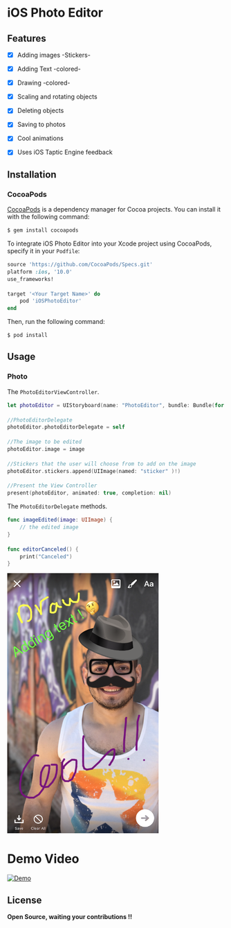 # iOS Photo Editor

## Features
- [x] Adding images -Stickers-
- [x] Adding Text -colored- 
- [x] Drawing -colored-
- [x] Scaling and rotating objects 
- [x] Deleting objects 
- [x] Saving to photos 
- [x] Cool animations 
- [x] Uses iOS Taptic Engine feedback 


## Installation

### CocoaPods

[CocoaPods](http://cocoapods.org) is a dependency manager for Cocoa projects. You can install it with the following command:

```bash
$ gem install cocoapods
```
To integrate iOS Photo Editor into your Xcode project using CocoaPods, specify it in your `Podfile`:
```ruby
source 'https://github.com/CocoaPods/Specs.git'
platform :ios, '10.0'
use_frameworks!

target '<Your Target Name>' do
    pod 'iOSPhotoEditor'
end
```

Then, run the following command:

```bash
$ pod install
```

## Usage

### Photo

The `PhotoEditorViewController`.

```swift
let photoEditor = UIStoryboard(name: "PhotoEditor", bundle: Bundle(for: PhotoEditorViewController.self)).instantiateViewController(withIdentifier: "PhotoEditorViewController") as! PhotoEditorViewController

//PhotoEditorDelegate
photoEditor.photoEditorDelegate = self

//The image to be edited 
photoEditor.image = image

//Stickers that the user will choose from to add on the image         
photoEditor.stickers.append(UIImage(named: "sticker" )!)

//Present the View Controller
present(photoEditor, animated: true, completion: nil)
```
The `PhotoEditorDelegate` methods.

```swift
func imageEdited(image: UIImage) {
    // the edited image
}
    
func editorCanceled() {
    print("Canceled")
}

```

<img src="screenshot.PNG" width="350" height="600" />

# Demo Video 
[![Demo](https://img.youtube.com/vi/9VeIl9i30dI/0.jpg)](https://youtu.be/9VeIl9i30dI)


License
----
**Open Source, waiting your contributions !!**
